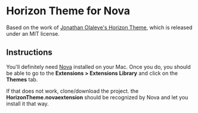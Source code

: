 # Horizon Theme for Nova
Based on the work of [Jonathan Olaleye's Horizon Theme](https://github.com/jolaleye/horizon-theme-vscode), which is released under an MIT license.

## Instructions
You'll definitely need [Nova](https://nova.app/) installed on your Mac.
Once you do, you should be able to go to the **Extensions > Extensions Library** and click on the **Themes** tab.

If that does not work, clone/download the project. the **HorizonTheme.novaextension** should be recognized by Nova and let you install it that way.
